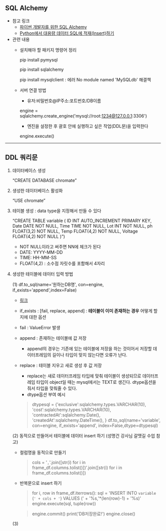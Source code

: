 ## SQL Alchemy

- 참고 링크
    - <a href="https://soogoonsoogoonpythonists.github.io/sqlalchemy-for-pythonist/tutorial/">파이썬 개발자를 위한 SQL Alchemy</a>
    - <a href=”[https://go-for-data.tistory.com/entry/01SQLBulkInsert](https://go-for-data.tistory.com/entry/01SQLBulkInsert)”>Python에서 대용량 데이터 SQL에 적재(Insert)하기</a>
- 관련 내용
    - 설치해야 할 패키지 명령어 정리
        
        pip install pymysql
        
        pip install sqlalchemy
        
        pip install mysqlclient : 에러 No module named 'MySQLdb' 해결책
        
    - 서버 연결 방법
        - 유저:비밀번호@IP주소:포트번호/DB이름
        
        engine = sqlalchemy.create_engine('mysql://root:1234@127.0.0.1:3306')
        
        - 엔진을 설정한 후 괄호 안에 실행하고 싶은 작업(DDL문)을 입력한다
        
        engine.execute()
        

---

## DDL 쿼리문

1. 데이터베이스 생성
    
    “CREATE DATABASE chromate”
    
2. 생성한 데이터베이스 활성화
    
    “USE chromate”
    
3. 테이블 생성 : data type을 지정해서 만들 수 있다
    
    “CREATE TABLE variable ( ID INT AUTO_INCREMENT PRIMARY KEY, Date DATE NOT NULL, Time TIME NOT NULL, Lot INT NOT NULL, ph FLOAT(3,2) NOT NULL, Temp FLOAT(4,2) NOT NULL, Voltage FLOAT(4,2) NOT NULL )”)
    
    - NOT NULL이라고 써주면 NN에 체크가 된다
    - DATE: YYYY-MM-DD
    - TIME: HH-MM-SS
    - FLOAT(4,2) : 소수점 자릿수를 포함해서 4자리
4. 생성한 테이블에 데이터 입력 방법
    
    (1) df.to_sql(name='원하는DB명', con=engine, if_exists='append',index=False)
    
    - <a href=”[https://hongjuzzang.github.io/howto/dataframe_to_mysql/](https://hongjuzzang.github.io/howto/dataframe_to_mysql/)”>링크</a>
    - if_exists : [fail, replace, append] : **테이블이 이미 존재하는 경우** 어떻게 할지에 대한 옵션
    - fail : ValueError 발생
    - append : 존재하는 테이블에 값 저장
        - append의 경우는 기존에 있는 테이블에 저장을 하는 것이어서 저장할 데이터프레임의 길이나 타입이 맞지 않는다면 오류가 난다.
    - replace : 테이블 지우고 새로 생성 후 값 저장
        - replace는 새로 데이터프레임 타입에 맞춰 테이블이 생성되므로 데이터프레임 타입이 object일 때는 mysql에서는 TEXT로 생긴다. dtype옵션을 줘서 타입을 맞춰줄 수 있다.
        - dtype옵션 부여 예시
        
        > dtypesql = {'exclusive':sqlalchemy.types.VARCHAR(10),
                           'cost':sqlalchemy.types.VARCHAR(10),
                           'contractedAt':sqlalchemy.Date(),
                           'createdAt':sqlalchemy.DateTime(),
        }
        df.to_sql(name='variable', con=engine, if_exists='append', index=False,dtype=dtypesql)
        > 
        
    
    (2)  동적으로 만들어서 테이블에 데이터 insert 하기 (성명건 강사님 갈맷길 수업 참고)
    
    - 컬럼명을 동적으로 만들기
        
        > cols = '`,`'.join([str(i) for i in frame_df.columns.tolist()])'.join([str(i) for i in frame_df.columns.tolist()])
        > 
    - 반복문으로 insert 하기
        
        > for i, row in frame_df.iterrows():
             sql = 'INSERT INTO `variable` (`' + cols + '`) VALUES (' + '%s,'*(len(row)-1) + '%s)'
             engine.execute(sql, tuple(row))
        > 
        
        > engine.commit()
        print('DB저장완료!')
        engine.close()
        > 
        
    
    (3)
